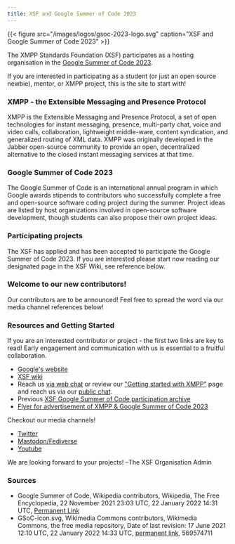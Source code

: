 ```yaml
---
title: XSF and Google Summer of Code 2023
---
```


{{< figure src="/images/logos/gsoc-2023-logo.svg" caption="XSF and Google Summer of Code 2023" >}}

The XMPP Standards Foundation (XSF) participates as a hosting organisation in the [Google Summer of Code 2023](https://summerofcode.withgoogle.com/programs/2023).
 
If you are interested in participating as a student (or just an open source newbie), mentor, or XMPP project, this is the site to start with!

### XMPP - the Extensible Messaging and Presence Protocol

XMPP is the Extensible Messaging and Presence Protocol, a set of open technologies for instant messaging, presence, multi-party chat, voice and video calls, collaboration, lightweight middle-ware, content syndication, and generalized routing of XML data. XMPP was originally developed in the Jabber open-source community to provide an open, decentralized alternative to the closed instant messaging services at that time.

### Google Summer of Code 2023

The Google Summer of Code is an international annual program in which Google awards stipends to contributors who successfully complete a free and open-source software coding project during the summer. Project ideas are listed by host organizations involved in open-source software development, though students can also propose their own project ideas. 

### Participating projects

The XSF has applied and has been accepted to participate the Google Summer of Code 2023. If you are interested please start now reading our designated page in the XSF Wiki, see reference below.

### Welcome to our new contributors!

Our contributors are to be announced! Feel free to spread the word via our media channel references below!

### Resources and Getting Started

If you are an interested contributor or project - the first two links are key to read! Early engagement and communication with us is essential to a fruitful collaboration.

- [Google's website](https://summerofcode.withgoogle.com/help)
- [XSF wiki](https://wiki.xmpp.org/web/Google_Summer_of_Code_2023)
- Reach us [via web chat](https://xmpp.org/chat#converse/room?jid=gsoc@muc.xmpp.org) or review our ["Getting started with XMPP"](https://xmpp.org/getting-started/) page and reach us via our [public chat](xmpp:gsoc@muc.xmpp.org?join).
- Previous [XSF Google Summer of Code participation archive](https://wiki.xmpp.org/web/GSoC#Overview)
- [Flyer for advertisement of XMPP & Google Summer of Code 2023]()

Checkout our media channels!

- [Twitter](https://twitter.com/xmpp)
- [Mastodon/Fediverse](https://fosstodon.org/@xmpp/)
- [Youtube](https://www.youtube.com/c/XMPPStandardsFoundation)

We are looking forward to your projects!
 –The XSF Organisation Admin

### Sources

- Google Summer of Code, Wikipedia contributors, Wikipedia, The Free Encyclopedia, 22 November 2021 23:03 UTC, 22 January 2022 14:31 UTC, [Permanent Link](https://en.wikipedia.org/w/index.php?title=Google_Summer_of_Code&oldid=1056637774)
- GSoC-icon.svg, Wikimedia Commons contributors, Wikimedia Commons, the free media repository, Date of last revision: 17 June 2021 12:10 UTC, 22 January 2022 14:33 UTC, [permanent link](https://commons.wikimedia.org/w/index.php?title=File:GSoC-icon.svg&oldid=569574711), 569574711
